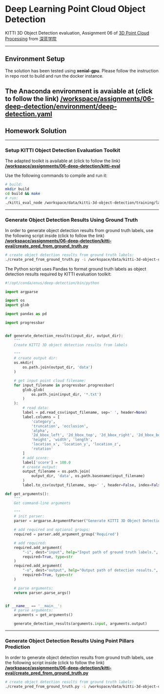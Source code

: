 # Deep Learning Point Cloud Object Detection 

KITTI 3D Object Detection evaluation, Assignment 06 of [3D Point Cloud Processing](https://www.shenlanxueyuan.com/course/204) from [深蓝学院](https://www.shenlanxueyuan.com/)

---

## Environment Setup

The solution has been tested using **xenial-gpu**. Please follow the instruction in repo root to build and run the docker instance.

The Anaconda environment is avaiable at (click to follow the link) **[/workspace/assignments/06-deep-detection/environment/deep-detection.yaml](deep-detection.yaml)**
---

## Homework Solution

---

### Setup KITTI Object Detection Evaluation Toolkit

The adapted toolkit is available at (click to follow the link) **[/workspace/assignments/06-deep-detection/kitti-eval](kitti-eval)**

Use the following commands to compile and run it:

```bash
# build:
mkdir build
cd build && make 
# run:
./kitti_eval_node /workspace/data/kitti-3d-object-detection/training/label_2/ /workspace/data/kitti-3d-object-detection/training/pred_2/
```

---

### Generate Object Detection Results Using Ground Truth

In order to generate object detection results from ground truth labels, use the following script inside (click to follow the link) **[/workspace/assignments/06-deep-detection/kitti-eval/create_pred_from_ground_truth.py](kitti-eval)**

```bash
# create object detection results from ground truth labels:
./create_pred_from_ground_truth.py -i /workspace/data/kitti-3d-object-detection/training/label_2/ -o /workspace/data/kitti-3d-object-detection/training/pred_2/
```

The Python script uses Pandas to format ground truth labels as object detection results required by KITTI evaluation toolkit:

```python
#!/opt/conda/envs/deep-detection/bin/python

import argparse

import os
import glob

import pandas as pd

import progressbar


def generate_detection_results(input_dir, output_dir):
    """ 
    Create KITTI 3D object detection results from labels

    """
    # create output dir:
    os.mkdir(
        os.path.join(output_dir, 'data')
    )

    # get input point cloud filename:
    for input_filename in progressbar.progressbar(
        glob.glob(
            os.path.join(input_dir, '*.txt')
        )
    ):
        # read data:
        label = pd.read_csv(input_filename, sep=' ', header=None)
        label.columns = [
            'category',
            'truncation', 'occlusion', 
            'alpha',
            '2d_bbox_left', '2d_bbox_top', '2d_bbox_right', '2d_bbox_bottom', 
            'height', 'width', 'length', 
            'location_x', 'location_y', 'location_z',
            'rotation'
        ]
        # add score:
        label['score'] = 100.0
        # create output:
        output_filename = os.path.join(
            output_dir, 'data', os.path.basename(input_filename)
        )
        label.to_csv(output_filename, sep=' ', header=False, index=False)

def get_arguments():
    """ 
    Get command-line arguments

    """
    # init parser:
    parser = argparse.ArgumentParser("Generate KITTI 3D Object Detection result from ground truth labels.")

    # add required and optional groups:
    required = parser.add_argument_group('Required')

    # add required:
    required.add_argument(
        "-i", dest="input", help="Input path of ground truth labels.",
        required=True, type=str
    )
    required.add_argument(
        "-o", dest="output", help="Output path of detection results.",
        required=True, type=str
    )

    # parse arguments:
    return parser.parse_args()


if __name__ == '__main__':
    # parse arguments:
    arguments = get_arguments()

    generate_detection_results(arguments.input, arguments.output)
```

---

### Generate Object Detection Results Using Point Pillars Prediction

In order to generate object detection results from ground truth labels, use the following script inside (click to follow the link) **[/workspace/assignments/06-deep-detection/kitti-eval/create_pred_from_ground_truth.py](kitti-eval)**

```bash
# create object detection results from ground truth labels:
./create_pred_from_ground_truth.py -i /workspace/data/kitti-3d-object-detection/training/label_2/ -o /workspace/data/kitti-3d-object-detection/training/pred_2/
```